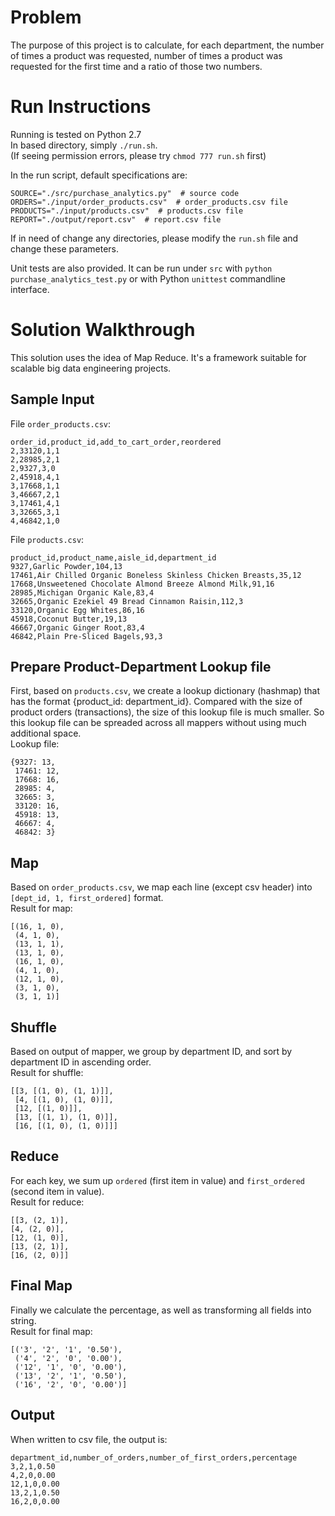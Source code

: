 # Problem
The purpose of this project is to calculate, for each department, the number of times a product was requested, number of times a product was requested for the first time and a ratio of those two numbers.

# Run Instructions  
Running is tested on Python 2.7  
In based directory, simply `./run.sh`.  
(If seeing permission errors, please try `chmod 777 run.sh` first)  

In the run script, default specifications are:  
```
SOURCE="./src/purchase_analytics.py"  # source code
ORDERS="./input/order_products.csv"  # order_products.csv file
PRODUCTS="./input/products.csv"  # products.csv file
REPORT="./output/report.csv"  # report.csv file
```  
If in need of change any directories, please modify the `run.sh` file and change these parameters.  

Unit tests are also provided. It can be run under `src` with `python purchase_analytics_test.py` or with Python `unittest` commandline interface.  

# Solution Walkthrough
This solution uses the idea of Map Reduce. It's a framework suitable for scalable big data engineering projects.  

## Sample Input
File `order_products.csv`:
```
order_id,product_id,add_to_cart_order,reordered
2,33120,1,1
2,28985,2,1
2,9327,3,0
2,45918,4,1
3,17668,1,1
3,46667,2,1
3,17461,4,1
3,32665,3,1
4,46842,1,0
```
File `products.csv`:
```
product_id,product_name,aisle_id,department_id
9327,Garlic Powder,104,13
17461,Air Chilled Organic Boneless Skinless Chicken Breasts,35,12
17668,Unsweetened Chocolate Almond Breeze Almond Milk,91,16
28985,Michigan Organic Kale,83,4
32665,Organic Ezekiel 49 Bread Cinnamon Raisin,112,3
33120,Organic Egg Whites,86,16
45918,Coconut Butter,19,13
46667,Organic Ginger Root,83,4
46842,Plain Pre-Sliced Bagels,93,3
```
## Prepare Product-Department Lookup file
First, based on `products.csv`, we create a lookup dictionary (hashmap) that has the format {product_id: department_id}. Compared with the size of product orders (transactions), the size of this lookup file is much smaller. So this lookup file can be spreaded across all mappers without using much additional space.  
Lookup file:  
```
{9327: 13,
 17461: 12,
 17668: 16,
 28985: 4,
 32665: 3,
 33120: 16,
 45918: 13,
 46667: 4,
 46842: 3}
```  
## Map
Based on `order_products.csv`, we map each line (except csv header) into `[dept_id, 1, first_ordered]` format.  
Result for map:
```
[(16, 1, 0),
 (4, 1, 0),
 (13, 1, 1),
 (13, 1, 0),
 (16, 1, 0),
 (4, 1, 0),
 (12, 1, 0),
 (3, 1, 0),
 (3, 1, 1)]
```  
## Shuffle
Based on output of mapper, we group by department ID, and sort by department ID in ascending order.  
Result for shuffle:  
```
[[3, [(1, 0), (1, 1)]],
 [4, [(1, 0), (1, 0)]],
 [12, [(1, 0)]],
 [13, [(1, 1), (1, 0)]],
 [16, [(1, 0), (1, 0)]]]
```  
## Reduce
For each key, we sum up `ordered` (first item in value) and `first_ordered` (second item in value).  
Result for reduce:  
```
[[3, (2, 1)], 
[4, (2, 0)], 
[12, (1, 0)], 
[13, (2, 1)], 
[16, (2, 0)]]
```  
## Final Map
Finally we calculate the percentage, as well as transforming all fields into string.  
Result for final map:  
```
[('3', '2', '1', '0.50'),
 ('4', '2', '0', '0.00'),
 ('12', '1', '0', '0.00'),
 ('13', '2', '1', '0.50'),
 ('16', '2', '0', '0.00')]
```   
## Output
When written to csv file, the output is:  
```
department_id,number_of_orders,number_of_first_orders,percentage
3,2,1,0.50
4,2,0,0.00
12,1,0,0.00
13,2,1,0.50
16,2,0,0.00
```












